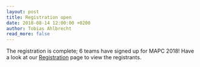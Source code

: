 ```yaml
---
layout: post
title: Registration open
date: 2018-08-14 12:00:00 +0200
author: Tobias Ahlbrecht
read_more: false
---
```


The registration is complete; 6 teams have signed up for MAPC 2018! Have a look at our [Registration](/2018#registration) page to view the registrants.